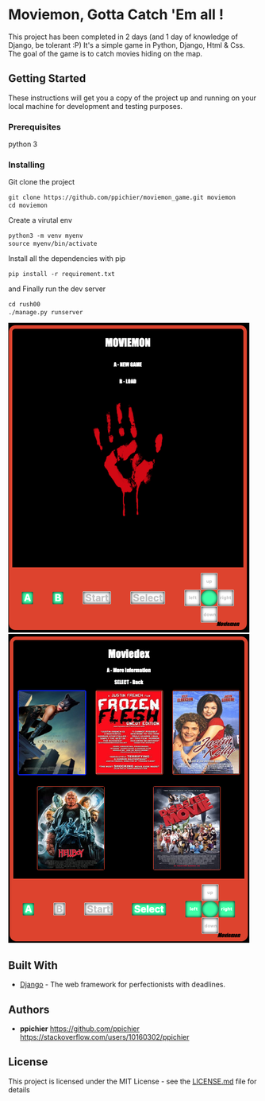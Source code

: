 # Moviemon, Gotta Catch 'Em all !

This project has been completed in 2 days (and 1 day of knowledge of Django, be tolerant :P)
It's a simple game in Python, Django, Html & Css.
The goal of the game is to catch movies hiding on the map.

## Getting Started

These instructions will get you a copy of the project up and running on your local machine for development and testing purposes.

### Prerequisites

python 3

### Installing


Git clone the project

```
git clone https://github.com/ppichier/moviemon_game.git moviemon
cd moviemon
```

Create a virutal env

```
python3 -m venv myenv
source myenv/bin/activate
```

Install all the dependencies with pip

```
pip install -r requirement.txt
```

and Finally run the dev server

```
cd rush00
./manage.py runserver
```
![Moviemon Home](/images/view1.png) ![Moviemon Map](/images/view3.png)





## Built With

* [Django](https://docs.djangoproject.com/en/3.0/) - The web framework for perfectionists with deadlines.



## Authors

* **ppichier**
https://github.com/ppichier
https://stackoverflow.com/users/10160302/ppichier


## License

This project is licensed under the MIT License - see the [LICENSE.md](LICENSE.md) file for details

